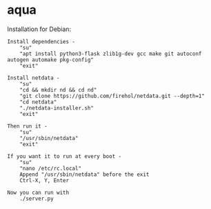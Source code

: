 # aqua

Installation for Debian:

    Install dependencies -
        "su"
        "apt install python3-flask zlib1g-dev gcc make git autoconf autogen automake pkg-config" 
        "exit"

    Install netdata -
        "su"
        "cd && mkdir nd && cd nd"
        "git clone https://github.com/firehol/netdata.git --depth=1"
        "cd netdata"
        "./netdata-installer.sh"
        "exit"

    Then run it -
        "su"
        "/usr/sbin/netdata"
        "exit"
    
    If you want it to run at every boot - 
        "su"
        "nano /etc/rc.local"
        Append "/usr/sbin/netdata" before the exit
        Ctrl-X, Y, Enter

    Now you can run with
        ./server.py

